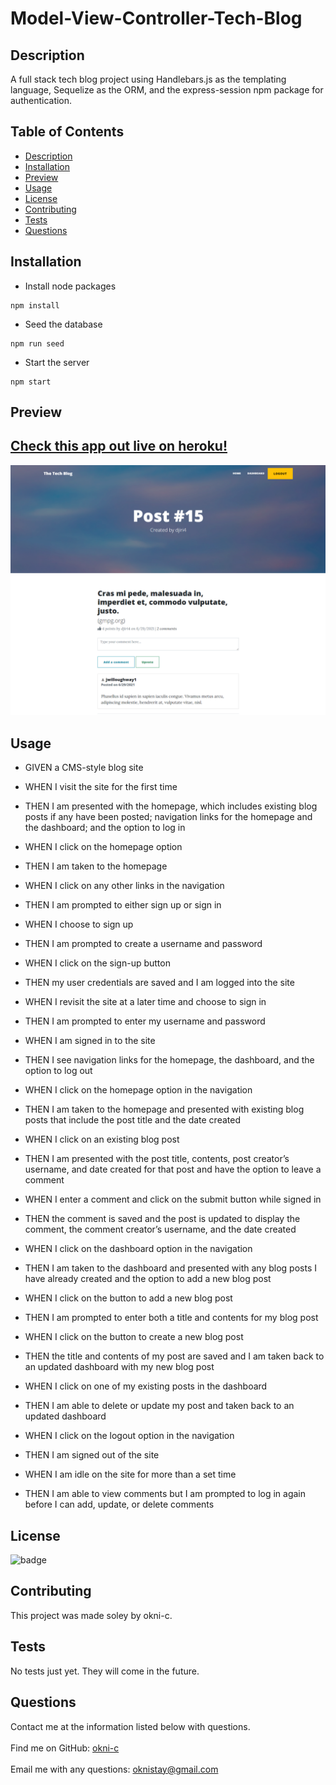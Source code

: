 # Model-View-Controller-Tech-Blog

## Description 
    
A full stack tech blog project using Handlebars.js as the templating language, Sequelize as the ORM, and the express-session npm package for authentication.
    
## Table of Contents
    
* [Description](#description)
* [Installation](#installation)
* [Preview](#preview)
* [Usage](#usage)
* [License](#license)
* [Contributing](#contributing)
* [Tests](#tests)
* [Questions](#questions)
    
    
## Installation

- Install node packages
```
npm install
```
- Seed the database
```
npm run seed
```
- Start the server
```
npm start
```
    
## Preview 

## [Check this app out live on heroku!](https://techblog-mvc.herokuapp.com/)
    
![Application Example Photo](/public/img/example.png)


## Usage

- GIVEN a CMS-style blog site

- WHEN I visit the site for the first time

- THEN I am presented with the homepage, which includes existing blog posts if any have been posted; navigation links for the homepage and the dashboard; and the option to log in

- WHEN I click on the homepage option

- THEN I am taken to the homepage

- WHEN I click on any other links in the navigation

- THEN I am prompted to either sign up or sign in

- WHEN I choose to sign up

- THEN I am prompted to create a username and password

- WHEN I click on the sign-up button

- THEN my user credentials are saved and I am logged into the site

- WHEN I revisit the site at a later time and choose to sign in

- THEN I am prompted to enter my username and password

- WHEN I am signed in to the site

- THEN I see navigation links for the homepage, the dashboard, and the option to log out

- WHEN I click on the homepage option in the navigation

- THEN I am taken to the homepage and presented with existing blog posts that include the post title and the date created

- WHEN I click on an existing blog post

- THEN I am presented with the post title, contents, post creator’s username, and date created for that post and have the option to leave a comment

- WHEN I enter a comment and click on the submit button while signed in

- THEN the comment is saved and the post is updated to display the comment, the comment creator’s username, and the date created

- WHEN I click on the dashboard option in the navigation

- THEN I am taken to the dashboard and presented with any blog posts I have already created and the option to add a new blog post

- WHEN I click on the button to add a new blog post

- THEN I am prompted to enter both a title and contents for my blog post

- WHEN I click on the button to create a new blog post

- THEN the title and contents of my post are saved and I am taken back to an updated dashboard with my new blog post

- WHEN I click on one of my existing posts in the dashboard

- THEN I am able to delete or update my post and taken back to an updated dashboard

- WHEN I click on the logout option in the navigation

- THEN I am signed out of the site

- WHEN I am idle on the site for more than a set time

- THEN I am able to view comments but I am prompted to log in again before I can add, update, or delete comments
    
    
## License
    
![badge](https://img.shields.io/badge/license-Open-brightgreen)
    
    
## Contributing
    
This project was made soley by okni-c.


## Tests
    
No tests just yet. They will come in the future.


## Questions
Contact me at the information listed below with questions.<br />
<br />
Find me on GitHub: [okni-c](https://github.com/okni-c)<br />
<br />
Email me with any questions: oknistay@gmail.com<br /><br />